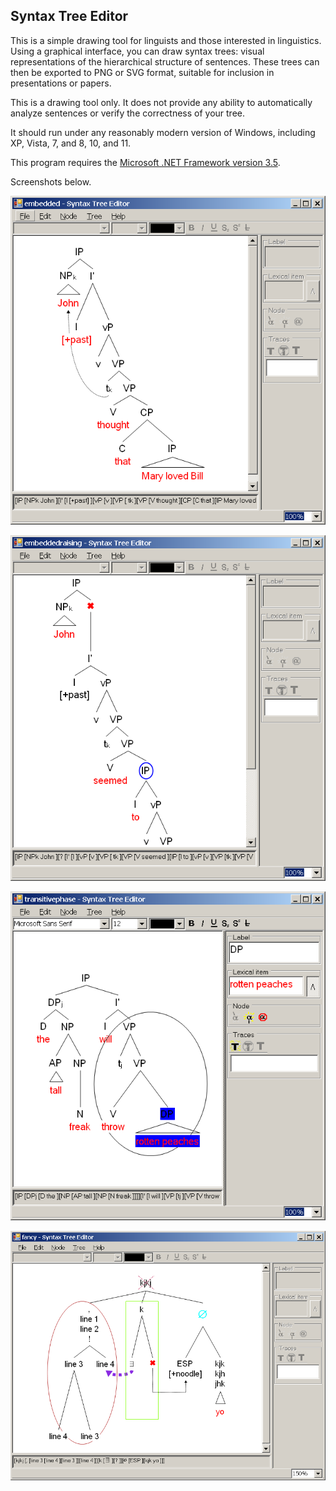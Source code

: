 Syntax Tree Editor
------------------

This is a simple drawing tool for linguists and those interested in linguistics. Using a graphical interface, you can draw syntax trees: visual representations of the hierarchical structure of sentences. These trees can then be exported to PNG or SVG format, suitable for inclusion in presentations or papers.

This is a drawing tool only. It does not provide any ability to automatically analyze sentences or verify the correctness of your tree.

It should run under any reasonably modern version of Windows, including XP, Vista, 7, and 8, 10, and 11.

This program requires the [Microsoft .NET Framework version 3.5](https://www.microsoft.com/en-us/download/details.aspx?id=21).

Screenshots below.


![typical syntax tree](screenshots/screenshot1.png)

![circled tree node](screenshots/screenshot2.png)

![circled subtree](screenshots/screenshot3.png)

![excessive formatting options](screenshots/screenshot4.png)
